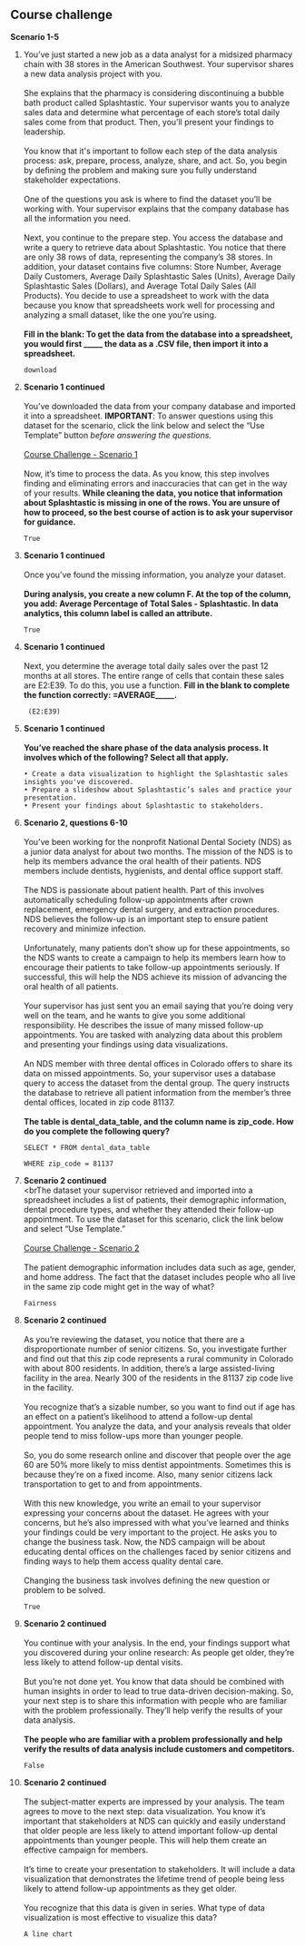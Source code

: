 ## Course challenge
**Scenario 1-5**
1. You’ve just started a new job as a data analyst for a midsized pharmacy chain with 38 stores in the American Southwest. Your supervisor shares a new data analysis project with you. <br><br>She explains that the pharmacy is considering discontinuing a bubble bath product called Splashtastic. Your supervisor wants you to analyze sales data and determine what percentage of each store’s total daily sales come from that product. Then, you’ll present your findings to leadership.<br><br>You know that it's important to follow each step of the data analysis process: ask, prepare, process, analyze, share, and act. So, you begin by defining the problem and making sure you fully understand stakeholder expectations.<br><br>One of the questions you ask is where to find the dataset you’ll be working with. Your supervisor explains that the company database has all the information you need.<br><br>Next, you continue to the prepare step. You access the database and write a query to retrieve data about Splashtastic. You notice that there are only 38 rows of data, representing the company’s 38 stores. In addition, your dataset contains five columns: Store Number, Average Daily Customers, Average Daily Splashtastic Sales (Units), Average Daily Splashtastic Sales (Dollars), and Average Total Daily Sales (All Products). You decide to use a spreadsheet to work with the data because you know that spreadsheets work well for processing and analyzing a small dataset, like the one you’re using.<br><br>**Fill in the blank: To get the data from the database into a spreadsheet, you would first _____ the data as a .CSV file, then import it into a spreadsheet.**
   ```
   download
   ```
2. **Scenario 1 continued**<br><br>You’ve downloaded the data from your company database and imported it into a spreadsheet. **IMPORTANT**: To answer questions using this dataset for the scenario, click the link below and select the “Use Template” button _before answering the questions._<br><br>[Course Challenge - Scenario 1](https://docs.google.com/spreadsheets/d/1pIiGuiZ8SZ2xNfXHEIIb5gpX1NNOuKAUbaqtmPh1GUY/template/preview?resourcekey=0-p4GIOWHIaC6wZTvc9HZzyA#gid=0)<br><br>Now, it’s time to process the data. As you know, this step involves finding and eliminating errors and inaccuracies that can get in the way of your results. **While cleaning the data, you notice that information about Splashtastic is missing in one of the rows. You are unsure of how to proceed, so the best course of action is to ask your supervisor for guidance.**
   ```
   True
3. **Scenario 1 continued**<br><br>Once you’ve found the missing information, you analyze your dataset.<br><br>**During analysis, you create a new column F. At the top of the column, you add: Average Percentage of Total Sales - Splashtastic. In data analytics, this column label is called an attribute.**
   ```
   True
   ```
4. **Scenario 1 continued**<br><br>Next, you determine the average total daily sales over the past 12 months at all stores. The entire range of cells that contain these sales are E2:E39. To do this, you use a function. **Fill in the blank to complete the function correctly: =AVERAGE_____.**
   ```
    (E2:E39) 
   ```
5. **Scenario 1 continued**<br><br>**You’ve reached the share phase of the data analysis process. It involves which of the following? Select all that apply.**
   ```
   • Create a data visualization to highlight the Splashtastic sales insights you've discovered.
   • Prepare a slideshow about Splashtastic’s sales and practice your presentation.
   • Present your findings about Splashtastic to stakeholders.
   ```
6. **Scenario 2, questions 6-10**<br><br>You’ve been working for the nonprofit National Dental Society (NDS) as a junior data analyst for about two months. The mission of the NDS is to help its members advance the oral health of their patients. NDS members include dentists, hygienists, and dental office support staff.<br><br>The NDS is passionate about patient health. Part of this involves automatically scheduling follow-up appointments after crown replacement, emergency dental surgery, and extraction procedures. NDS believes the follow-up is an important step to ensure patient recovery and minimize infection.<br><br>Unfortunately, many patients don’t show up for these appointments, so the NDS wants to create a campaign to help its members learn how to encourage their patients to take follow-up appointments seriously. If successful, this will help the NDS achieve its mission of advancing the oral health of all patients.<br><br>Your supervisor has just sent you an email saying that you’re doing very well on the team, and he wants to give you some additional responsibility. He describes the issue of many missed follow-up appointments. You are tasked with analyzing data about this problem and presenting your findings using data visualizations.<br><br>An NDS member with three dental offices in Colorado offers to share its data on missed appointments. So, your supervisor uses a database query to access the dataset from the dental group. The query instructs the database to retrieve all patient information from the member’s three dental offices, located in zip code 81137.<br><br>**The table is dental_data_table, and the column name is zip_code. How do you complete the following query?**
   ```
   SELECT * FROM dental_data_table
   ```
   ```
   WHERE zip_code = 81137
   ```
7. **Scenario 2 continued**<br><brThe dataset your supervisor retrieved and imported into a spreadsheet includes a list of patients, their demographic information, dental procedure types, and whether they attended their follow-up appointment. To use the dataset for this scenario, click the link below and select “Use Template.”<br><br>[Course Challenge - Scenario 2](https://docs.google.com/spreadsheets/d/1tXJvXgUP58iYYSW6tBfiGMD5lJFOgHXvHx2EdDOCxnA/template/preview?resourcekey=0-Ha_b6RzKHJFYElJN20NOyg#gid=0 "Course Challenge - Scenario 2")<br><br>The patient demographic information includes data such as age, gender, and home address. The fact that the dataset includes people who all live in the same zip code might get in the way of what?
   ```
   Fairness
   ```
8. **Scenario 2 continued**<br><br>As you’re reviewing the dataset, you notice that there are a disproportionate number of senior citizens. So, you investigate further and find out that this zip code represents a rural community in Colorado with about 800 residents. In addition, there’s a large assisted-living facility in the area. Nearly 300 of the residents in the 81137 zip code live in the facility. <br><br>You recognize that’s a sizable number, so you want to find out if age has an effect on a patient’s likelihood to attend a follow-up dental appointment. You analyze the data, and your analysis reveals that older people tend to miss follow-ups more than younger people. <br><br>So, you do some research online and discover that people over the age 60 are 50% more likely to miss dentist appointments. Sometimes this is because they’re on a fixed income. Also, many senior citizens lack transportation to get to and from appointments. <br><br>With this new knowledge, you write an email to your supervisor expressing your concerns about the dataset. He agrees with your concerns, but he’s also impressed with what you’ve learned and thinks your findings could be very important to the project. He asks you to change the business task. Now, the NDS campaign will be about educating dental offices on the challenges faced by senior citizens and finding ways to help them access quality dental care. <br><br>Changing the business task involves defining the new question or problem to be solved. 
   ```
   True    
   ```
9. **Scenario 2 continued**<br><br>You continue with your analysis. In the end, your findings support what you discovered during your online research: As people get older, they’re less likely to attend follow-up dental visits. <br><br>But you’re not done yet. You know that data should be combined with human insights in order to lead to true data-driven decision-making. So, your next step is to share this information with people who are familiar with the problem professionally. They’ll help verify the results of your data analysis.<br><br>**The people who are familiar with a problem professionally and help verify the results of data analysis include customers and competitors.**
   ```
   False
   ```
10. **Scenario 2 continued**<br><br>The subject-matter experts are impressed by your analysis. The team agrees to move to the next step: data visualization. You know it’s important that stakeholders at NDS can quickly and easily understand that older people are less likely to attend important follow-up dental appointments than younger people. This will help them create an effective campaign for members.<br><br>It’s time to create your presentation to stakeholders. It will include a data visualization that demonstrates the lifetime trend of people being less likely to attend follow-up appointments as they get older.<br><br>You recognize that this data is given in series. What type of data visualization is most effective to visualize this data?
    ```
    A line chart
    ```   
